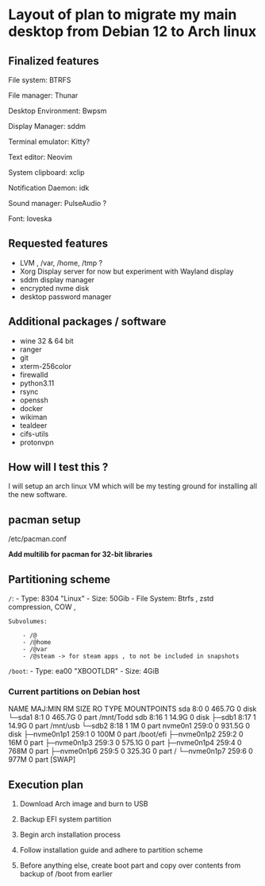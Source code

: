 

# Layout of plan to migrate my main desktop from Debian 12 to Arch linux 


## Finalized features 

File system: BTRFS 

File manager: Thunar 

Desktop Environment: Bwpsm 

Display Manager: sddm 

Terminal emulator: Kitty? 

Text editor: Neovim 

System clipboard: xclip                 

Notification Daemon: idk 

Sound manager: PulseAudio ? 

Font: Ioveska 


## Requested features 

- LVM , /var, /home, /tmp ? 
- Xorg Display server for now but experiment with Wayland display 
- sddm display manager
- encrypted nvme disk 
- desktop password manager 

## Additional packages / software 

- wine 32 & 64 bit  
- ranger 
- git 
- xterm-256color 
- firewalld 
- python3.11 
- rsync 
- openssh 
- docker 
- wikiman 
- tealdeer 
- cifs-utils
- protonvpn 


## How will I test this ? 

I will setup an arch linux VM which will be my testing ground for installing all the new software.

## pacman setup 

/etc/pacman.conf 

**Add multilib for pacman for 32-bit libraries**



## Partitioning scheme 


`/`: 
    - Type: 8304 "Linux"
    - Size: 50Gib
    - File System: Btrfs , zstd compression, COW , 

    Subvolumes:

        - /@
        - /@home
        - /@var
        - /@steam -> for steam apps , to not be included in snapshots 
         

`/boot`: 
    - Type: ea00 "XBOOTLDR"
    - Size: 4GiB






### Current partitions on Debian host 


NAME        MAJ:MIN RM   SIZE RO TYPE MOUNTPOINTS
sda           8:0    0 465.7G  0 disk 
└─sda1        8:1    0 465.7G  0 part /mnt/Todd
sdb           8:16   1  14.9G  0 disk 
├─sdb1        8:17   1  14.9G  0 part /mnt/usb
└─sdb2        8:18   1     1M  0 part 
nvme0n1     259:0    0 931.5G  0 disk 
├─nvme0n1p1 259:1    0   100M  0 part /boot/efi
├─nvme0n1p2 259:2    0    16M  0 part 
├─nvme0n1p3 259:3    0 575.1G  0 part 
├─nvme0n1p4 259:4    0   768M  0 part 
├─nvme0n1p6 259:5    0 325.3G  0 part /
└─nvme0n1p7 259:6    0   977M  0 part [SWAP]



## Execution plan 

1. Download Arch image and burn to USB 

2. Backup EFI system partition 

3. Begin arch installation process 

4. Follow installation guide and adhere to partition scheme 

5. Before anything else, create boot part and copy over contents from backup of /boot from earlier 

